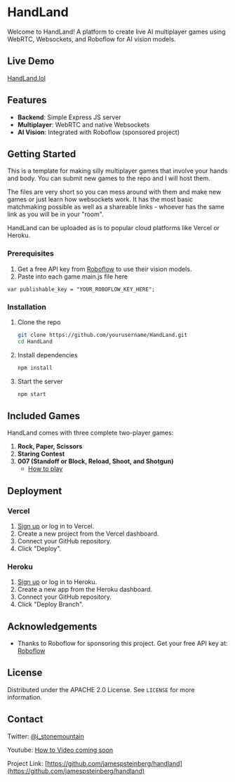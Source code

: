 # HandLand

Welcome to HandLand! A platform to create live AI multiplayer games using WebRTC, Websockets, and Roboflow for AI vision models.

## Live Demo

[HandLand.lol](https://handland.lol)

## Features

- **Backend**: Simple Express JS server
- **Multiplayer**: WebRTC and native Websockets
- **AI Vision**: Integrated with Roboflow (sponsored project)

## Getting Started

This is a template for making silly multiplayer games that involve your hands and body. You can submit new games to the repo and I will host them.

The files are very short so you can mess around with them and make new games or just learn how websockets work. It has the most basic matchmaking possible as well as a shareable links - whoever has the same link as you will be in your "room".

HandLand can be uploaded as is to popular cloud platforms like Vercel or Heroku.

### Prerequisites

1. Get a free API key from [Roboflow](https://roboflow.com/) to use their vision models.
2. Paste into each game main.js file here 
```
var publishable_key = "YOUR_ROBOFLOW_KEY_HERE";
```

### Installation

1. Clone the repo
   ```sh
   git clone https://github.com/yourusername/HandLand.git
   cd HandLand
   ```
2. Install dependencies
   ```sh
   npm install
   ```
3. Start the server
   ```sh
   npm start
   ```

## Included Games

HandLand comes with three complete two-player games:

1. **Rock, Paper, Scissors**
2. **Staring Contest**
3. **007 (Standoff or Block, Reload, Shoot, and Shotgun)**
   - [How to play](https://www.wikihow.com/Play-the-Shotgun-Game)

## Deployment

### Vercel

1. [Sign up](https://vercel.com/signup) or log in to Vercel.
2. Create a new project from the Vercel dashboard.
3. Connect your GitHub repository.
4. Click "Deploy".


### Heroku

1. [Sign up](https://signup.heroku.com) or log in to Heroku.
2. Create a new app from the Heroku dashboard.
3. Connect your GitHub repository.
4. Click "Deploy Branch".

## Acknowledgements

- Thanks to Roboflow for sponsoring this project. Get your free API key at: [Roboflow](https://roboflow.com/)

## License

Distributed under the APACHE 2.0 License. See `LICENSE` for more information.

## Contact

Twitter: [@j_stonemountain](https://twitter.com/j_stonemountain)

Youtube: [How to Video coming soon](https://www.youtube.com/@darefail)

Project Link: [https://github.com/jamespsteinberg/handland](https://github.com/jamespsteinberg/handland)
